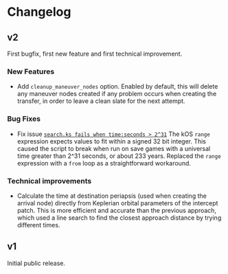 # Changelog

## v2

First bugfix, first new feature and first technical improvement.

### New Features
* Add `cleanup_maneuver_nodes` option. Enabled by default, this will delete any maneuver nodes created if any problem occurs when creating the transfer, in order to leave a clean slate for the next attempt.

### Bug Fixes
* Fix issue [`search.ks fails when time:seconds > 2^31`](https://github.com/maneatingape/rsvp/issues/4)
    The kOS `range` expression expects values to fit within a signed 32 bit integer. This caused the script to break when run on save games with a universal time greater than 2^31 seconds, or about 233 years. Replaced the `range` expression with a `from` loop as a straightforward workaround.

### Technical improvements
* Calculate the time at destination periapsis (used when creating the arrival node) directly from Keplerian orbital parameters of the intercept patch. This is more efficient and accurate than the previous approach, which used a line search to find the closest approach distance by trying different times.

## v1

Initial public release.